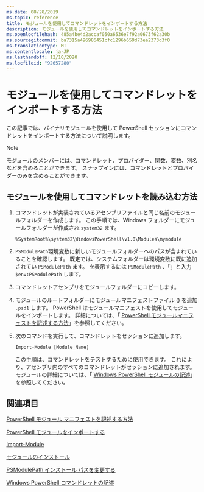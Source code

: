 ```yaml
---
ms.date: 08/28/2019
ms.topic: reference
title: モジュールを使用してコマンドレットをインポートする方法
description: モジュールを使用してコマンドレットをインポートする方法
ms.openlocfilehash: 485a4be4d2accaf050a6536e7f92a0673f62a30b
ms.sourcegitcommit: ba7315a496986451cfc1296b659d73ea2373d3f0
ms.translationtype: MT
ms.contentlocale: ja-JP
ms.lasthandoff: 12/10/2020
ms.locfileid: "92657280"
---
```

# <a name="how-to-import-cmdlets-using-modules"></a>モジュールを使用してコマンドレットをインポートする方法

この記事では、バイナリモジュールを使用して PowerShell セッションにコマンドレットをインポートする方法について説明します。

> [!NOTE]
> モジュールのメンバーには、コマンドレット、プロバイダー、関数、変数、別名などを含めることができます。 スナップインには、コマンドレットとプロバイダーのみを含めることができます。

## <a name="how-to-load-cmdlets-using-a-module"></a>モジュールを使用してコマンドレットを読み込む方法

1. コマンドレットが実装されているアセンブリファイルと同じ名前のモジュールフォルダーを作成します。 この手順では、Windows フォルダーにモジュールフォルダーが作成され `system32` ます。

   `%SystemRoot%\system32\WindowsPowerShell\v1.0\Modules\mymodule`

1. `PSModulePath`環境変数に新しいモジュールフォルダーへのパスが含まれていることを確認します。 既定では、システムフォルダーは環境変数に既に追加されてい `PSModulePath` ます。 を表示するには `PSModulePath` 、「」と入力 `$env:PSModulePath` します。

1. コマンドレットアセンブリをモジュールフォルダーにコピーします。

1. モジュールのルートフォルダーにモジュールマニフェストファイル () を追加 `.psd1` します。 PowerShell はモジュールマニフェストを使用してモジュールをインポートします。 詳細については、「 [PowerShell モジュールマニフェストを記述する方法](../module/how-to-write-a-powershell-module-manifest.md)」を参照してください。

1. 次のコマンドを実行して、コマンドレットをセッションに追加します。

   `Import-Module [Module_Name]`

   この手順は、コマンドレットをテストするために使用できます。 これにより、アセンブリ内のすべてのコマンドレットがセッションに追加されます。 モジュールの詳細については、「 [Windows PowerShell モジュールの記述](../module/writing-a-windows-powershell-module.md)」を参照してください。

## <a name="see-also"></a>関連項目

[PowerShell モジュール マニフェストを記述する方法](../module/how-to-write-a-powershell-module-manifest.md)

[PowerShell モジュールをインポートする](../module/importing-a-powershell-module.md)

[Import-Module](/powershell/module/Microsoft.PowerShell.Core/Import-Module)

[モジュールのインストール](../module/installing-a-powershell-module.md)

[PSModulePath インストール パスを変更する](../module/modifying-the-psmodulepath-installation-path.md)

[Windows PowerShell コマンドレットの記述](../cmdlet/cmdlet-overview.md)
